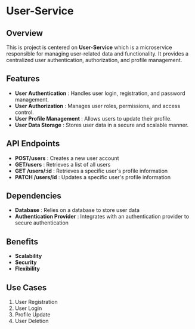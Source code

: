 # User-Service

## Overview

This is project is centered on **User-Service** which is a microservice responsible for
managing user-related data and functionality.
It provides a centralized user authentication, authorization, and profile management.

## Features

- **User Authentication** : Handles user login, registration, and password management.
- **User Authorization** : Manages user roles, permissions, and access control.
- **User Profile Management** : Allows users to update their profile.
- **User Data Storage** : Stores user data in a secure and scalable manner.

## API Endpoints

- **POST/users** : Creates a new user account
- **GET/users** : Retrieves a list of all users
- **GET /users/:id** : Retrieves a specific user's profile information
- **PATCH /users/ïd** : Updates a specific user's profile information

## Dependencies

- **Database** : Relies on a database to store user data
- **Authentication Provider** : Integrates with an authentication provider to secure authentication

## Benefits

- **Scalability**
- **Security**
- **Flexibility**

## Use Cases

1. User Registration
2. User Login
3. Profile Update
4. User Deletion
